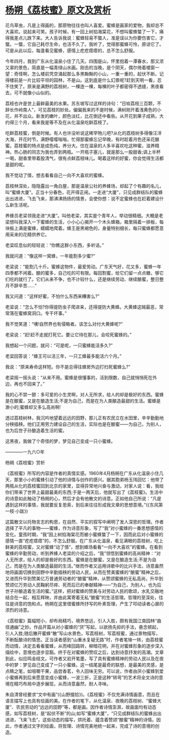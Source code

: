 # [杨朔《荔枝蜜》原文及赏析](https://www.vrrw.net/wx/8792.html)

花鸟草虫，凡是上得画的，那原物往往也叫人喜爱。蜜蜂是画家的爱物，我却总不大喜欢。说起来可笑。孩子时候，有一回上树掐海棠花，不想叫蜜蜂螫了一下，痛得我差点儿跌下来。大人告诉我说：蜜蜂轻易不螫人，准是误以为你要伤害它，才螫。一螫，它自己耗尽生命，也活不久了。我听了，觉得那蜜蜂可怜，原谅它了。可是从此以后，每逢看见蜜蜂，感情上疙疙瘩瘩的，总不怎么舒服。

今年四月，我到广东从化温泉小住了几天。四围是山，怀里抱着一潭春水，那又浓又翠的景色，简直是一幅青绿山水画。刚去的当晚，是个阴天，偶尔倚着楼窗一望：奇怪啊，怎么楼前凭空涌起那么多黑黝黝的小山，一重一重的，起伏不断。记得楼前是一片比较平坦的园林，不是山。这到底是什么幻景呢?赶到天明一看，忍不住笑了。原来是满野的荔枝树，一棵连一棵，每棵的叶子都密得不透缝，黑夜看去，可不就像小山似的。



荔枝也许是世上最鲜最美的水果。苏东坡写过这样的诗句：“日啖荔枝三百颗，不辞长作岭南人”，可见荔枝的妙处。偏偏我来的不是时候，满树刚开着浅黄色的小花，并不出众。新发的嫩叶，颜色淡红，比花倒还中看些。从开花到果子成熟，大约得三个月，看来我是等不及在从化温泉吃鲜荔枝了。

吃鲜荔枝蜜，倒是时候。有人也许没听说这稀罕物儿吧?从化的荔枝树多得像汪洋大海，开花时节，满野嘤嘤嗡嗡，忙得那蜜蜂忘记早晚，有时趁着月色还采花酿蜜。荔枝蜜的特点是成色纯，养分大。住在温泉的人多半喜欢吃这种蜜，滋养精神。热心肠的同志为我也弄到两瓶。一开瓶子塞儿，就是那么一股甜香;调上半杯一喝，甜香里带着股清气，很有点鲜荔枝味儿。喝着这样的好蜜，你会觉得生活都是甜的呢。

我不觉动了情，想去看看自己一向不大喜欢的蜜蜂。

荔枝林深处，隐隐露出一角白屋，那是温泉公社的养蜂场，却起了个有趣的名儿，叫“蜜蜂大厦”。正当十分春色，花开得正闹。一走进“大厦”，只见成群结队的蜜蜂出出进进，飞去飞来，那沸沸扬扬的情景，会使你想：说不定蜜蜂也在赶着建设什么新生活呢。

养蜂员老梁领我走进“大厦”。叫他老梁，其实是个青年人，举动很精细。大概是老梁想叫我深入一下蜜蜂的生活，小小心心揭开一个木头蜂箱，箱里隔着一排板，每块板上满是蜜蜂，蠕蠕地爬着。蜂王是黑褐色的，身量特别细长，每只蜜蜂都愿意用采来的花精供养它。

老梁叹息似的轻轻说：“你瞧这群小东西，多听话。”

我就问道：“像这样一窝蜂，一年能割多少蜜?”

老梁说：“能割几十斤。蜜蜂这物件，最爱劳动。广东天气好，花又多，蜜蜂一年四季都不闲着。酿的蜜多，自己吃的可有限。每回割蜜，给它们留一点点糖，够它们吃的就行了。它们从来不争，也不计较什么，还是继续劳动、继续酿蜜，整日整月不辞辛苦……”

我又问道：“这样好蜜，不怕什么东西来糟害么?”

老梁说：“怎么不怕?你得提防虫子爬进来，还得提防大黄蜂。大黄蜂这贼最恶，常常落在蜜蜂窝洞口。专干坏事。”

我不觉笑道：“噢!自然界也有侵略者。该怎么对付大黄蜂呢?”

老梁说：“赶!赶不走就打死它。要让它待在那儿，会咬死蜜蜂的。”

我想起一个问题，就问：“可是呢，一只蜜蜂能活多久?”

老梁回答说：“蜂王可以活三年，一只工蜂最多能活六个月。”

我说：“原来寿命这样短。你不是总得往蜂房外边打扫死蜜蜂么?”

老梁摇一摇头说：“从来不用。蜜蜂是很懂事的，活到限数，自己就悄悄死在外边，再也不回来了。”

我的心不禁一颤：多可爱的小生灵啊，对人无所求，给人的却是极好的东西。蜜蜂是在酿蜜，又是在酿造生活;不是为自己，而是在为人类酿造最甜的生活。蜜蜂是渺小的;蜜蜂却又多么高尚啊!

透过荔枝树林，我沉吟地望着远远的田野，那儿正有农民立在水田里，辛辛勤勤地分秧插秧。他们正用劳力建设自己的生活，实际也是在酿蜜——为自己，为别人，也为后世子孙酿造着生活的蜜。

这黑夜，我做了个奇怪的梦，梦见自己变成一只小蜜蜂。

————一九六○年

杨朔《荔枝蜜》赏析

《荔枝蜜》所写的内容是作者的真情实感。1960年4月杨朔在广东从化温泉小住几天，那里小小的蜜蜂引动了他的诗情与创作的感兴。据其胞弟杨玉玮回忆：他带了两瓶从化的荔枝蜜回到北京的家里，显得异常地兴奋与激动，对家人说：看，我给你们带来了世界上最甜最美的东西;于是一两天后，他就写出了《荔枝蜜》。生活中的诗意如此触动了杨朔的心，然后才会有他散文的诗意。正如他自己所说：“凡是遇到这样的事情，我就要反复思索，到后来往往形成我文章的思想意境。”(《东风第一枝·小跋》)

这篇散文以托物言志的构思，在自然、平实的叙写中阐明了发人深思的哲理。作者选择了平凡的事物——蜜蜂，作为诗意形象，写了“我”对小蜜蜂的一番思想感情的变化。童孩时期，“我”因上树掐海棠花而被小蜜蜂螫了一下，因而此后对小蜜蜂的感情一直“疙疙瘩瘩”的，不怎么舒服。在广东从化温泉，看见满眼的荔枝树，吃上鲜美的荔枝蜜，又对蜜蜂“动了情”，想到蜂场看看“一向不大喜欢”的蜜蜂。在看到蜜蜂的辛勤劳动，听到养蜂人老梁的介绍之后，“我”领悟到蜜蜂的高尚精神：“对人无所求，给人的却是极好的东西。蜜蜂是在酿蜜，又是在酿造生活;不是为自己，而是在为人类酿造最甜的生活。”继而作者又运用诗歌中的比兴手法，诗意盎然地将画面切换到田野中辛勤插秧的劳动人民，从而在赞美蜜蜂的“酿蜜”精神之后，又进而升华到赞美亿万普通劳动者的“酿蜜”精神，从赞颂蜜蜂的无私高尚，升华到赞颂亿万劳动人民鞠躬尽瘁、死而后已的奉献精神——“为自己，为别人，也为后世子孙酿造着生活的蜜。”这样，把对蜜蜂的赞美与对劳动人民的歌颂，水乳交融地结合在一起，相互辉映，并由此寓寄着无私“酿蜜”的生活哲理。哲理的至深处，往往是诗意的饱和点。杨朔在这里借蜜蜂所抒写的朴素哲理，产生了叩动读者心扉的浓烈的诗意。

《荔枝蜜》篇幅短小，却布局精巧，境界悠远，引人入胜，颇有我国江南园林“曲径通幽”之妙。作品开篇从对小蜜蜂的“厌”写起，以欲扬先抑的手法，悬念顿起，引人入胜;随后撇开蜜蜂“散”写山水景色，写荔枝树，写荔枝蜜，通过景物描写，不断酝酿诗的情思。正当读者感到“山重水复疑无路”时，作者笔锋一转，由荔枝蜜而动情，决定去看看蜜蜂，从而峰回路转，柳暗花明，并在对蜜蜂形象的逐步深入描绘中，意境也逐步显豁。终于在对蜜蜂的赞叹之后，达到诗意抒发的高潮。文章到此，似应鸣金结文。可作者又宕开笔墨，写了具有蜜蜂精神的劳动人民以及在夜中的梦：梦见自己变成了一只小蜜蜂。这一结尾是最奇的联想，是最美的灵感，是点睛之笔，如咀嚼干果，品尝香茗，令人回味无穷。可以说，作者由厌小蜜蜂到爱小蜜蜂再到后来愿意变成小蜜蜂，一波三折，正是这种“转弯”的艺术将全文诗的意境在精巧布局中逐步展现，从而诗意盎然，耐人寻味。

朱自清曾经要求“文中有画”(《山野掇拾》)。《荔枝蜜》不仅充满诗情画意，而且在语言描写上也具有绘画的美。在作者的笔下，从化温泉、夜晚的荔枝树、“蜜蜂大厦”、农民劳动的“远远的田野”等，都是画。因作者诗情澎湃，故画面均有动态感，如写荔枝树，是“起伏不断”的山;如写“蜜蜂大厦”，“只见成群结队的蜜蜂出出进进，飞来飞去”。这些动态的描写，烘托着、蕴含着赞颂“酿蜜”精神的诗情。因此，作者通过文字的绘画，将哲理、诗情完美地统一起来，完成了诗的意境的创造。

